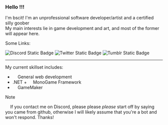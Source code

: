 ### Hello !!!
I'm bscit! I'm an unprofessional software developer/artist and a certified silly goober
<br>My main interests lie in game development and art, and most of the former will appear here.

Some Links:

<div>
  <img alt="Discord Static Badge" src="https://img.shields.io/badge/bscit-101010?style=flat&logo=discord&logoColor=5865F2&logoSize=auto">
  <img alt="Twitter Static Badge" src="https://img.shields.io/badge/bscit__dev-101010?style=flat&logo=x&logoColor=c3c3c3&logoSize=auto&link=https%3A%2F%2Fx.com%2Fbscit_dev">
  <img alt="Tumblr Static Badge" src="https://img.shields.io/badge/bscit-101010?style=flat&logo=tumblr&logoColor=c3c3c3&logoSize=auto&link=https%3A%2F%2Fbscit.tumblr.com">
</div>

---

My current skillset includes:
- <img height="12" width="12" src="https://cdn.simpleicons.org/htmx/5386EC/3366CC" /> General web development
- .NET + <img height="12" width="12" src="https://cdn.simpleicons.org/monogame/E73C00" /> MonoGame Framework
- <img height="12" width="12" src="https://cdn.simpleicons.org/gamemaker/101010/c3c3c3" /> GameMaker

> [!NOTE]
<img height="12" width="12" src="https://cdn.simpleicons.org/discord/5865F2"/> If you contact me on Discord, please please *please* start off by saying you came from github, otherwise I will likely assume that you're a bot and won't respond. Thanks!


